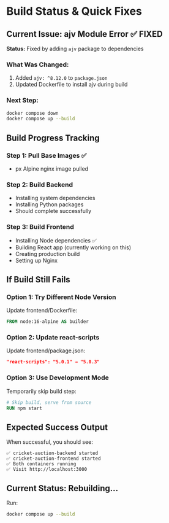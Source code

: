 # Build Status & Quick Fixes

## Current Issue: ajv Module Error ✅ FIXED

**Status:** Fixed by adding `ajv` package to dependencies

### What Was Changed:
1. Added `ajv: ^8.12.0` to `package.json`
2. Updated Dockerfile to install ajv during build

### Next Step:
```bash
docker compose down
docker compose up --build
```

## Build Progress Tracking

### Step 1: Pull Base Images ✅
- px Alpine nginx image pulled

### Step 2: Build Backend
- Installing system dependencies
- Installing Python packages
- Should complete successfully

### Step 3: Build Frontend
- Installing Node dependencies ✅
- Building React app (currently working on this)
- Creating production build
- Setting up Nginx

## If Build Still Fails

### Option 1: Try Different Node Version
Update frontend/Dockerfile:
```dockerfile
FROM node:16-alpine AS builder
```

### Option 2: Update react-scripts
Update frontend/package.json:
```json
"react-scripts": "5.0.1" → "5.0.3"
```

### Option 3: Use Development Mode
Temporarily skip build step:
```dockerfile
# Skip build, serve from source
RUN npm start
```

## Expected Success Output

When successful, you should see:
```
✅ cricket-auction-backend started
✅ cricket-auction-frontend started
✅ Both containers running
✅ Visit http://localhost:3000
```

## Current Status: Rebuilding...

Run:
```bash
docker compose up --build
```


